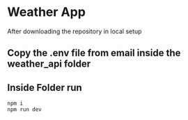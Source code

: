 # Weather App

After downloading the repository in local setup

## Copy the .env file from email inside the weather_api folder

## Inside Folder run
```
npm i
npm run dev
```


